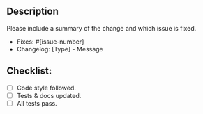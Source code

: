 ## Description
Please include a summary of the change and which issue is fixed.

- Fixes: #[issue-number]
- Changelog: [Type] - Message

<!-- For code changes else remove section-->
## Checklist:
- [ ] Code style followed.
- [ ] Tests & docs updated.
- [ ] All tests pass.
